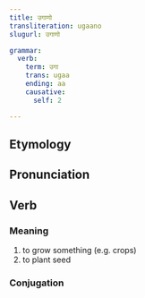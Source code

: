 ```yaml
---
title: उगाणो
transliteration: ugaano
slugurl: उगाणो

grammar: 
  verb:
    term: उगा
    trans: ugaa
    ending: aa
    causative:
      self: 2

---
```

## Etymology

## Pronunciation

## Verb
### Meaning
1. to grow something (e.g. crops)
2. to plant seed

### Conjugation
<verb-conj :grammar="grammar"></verb-conj>